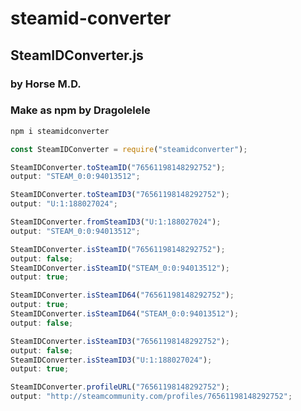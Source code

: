 # steamid-converter

## SteamIDConverter.js

### by Horse M.D.

### Make as npm by Dragolelele

```bash
npm i steamidconverter
```

```js
const SteamIDConverter = require("steamidconverter");
```

```js
SteamIDConverter.toSteamID("76561198148292752");
output: "STEAM_0:0:94013512";
```

```js
SteamIDConverter.toSteamID3("76561198148292752");
output: "U:1:188027024";
```

```js
SteamIDConverter.fromSteamID3("U:1:188027024");
output: "STEAM_0:0:94013512";
```

```js
SteamIDConverter.isSteamID("76561198148292752");
output: false;
SteamIDConverter.isSteamID("STEAM_0:0:94013512");
output: true;
```

```js
SteamIDConverter.isSteamID64("76561198148292752");
output: true;
SteamIDConverter.isSteamID64("STEAM_0:0:94013512");
output: false;
```

```js
SteamIDConverter.isSteamID3("76561198148292752");
output: false;
SteamIDConverter.isSteamID3("U:1:188027024");
output: true;
```

```js
SteamIDConverter.profileURL("76561198148292752");
output: "http://steamcommunity.com/profiles/76561198148292752";
```
